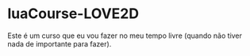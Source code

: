 # luaCourse-LOVE2D
Este é um curso que eu vou fazer no meu tempo livre (quando não tiver nada de importante para fazer).
